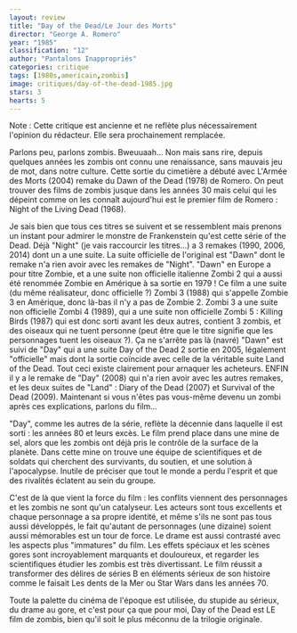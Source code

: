 ```yaml
---
layout: review
title: "Day of the Dead/Le Jour des Morts"
director: "George A. Romero"
year: "1985"
classification: "12"
author: "Pantalons Inappropriés"
categories: critique
tags: [1980s,americain,zombis]
image: critiques/day-of-the-dead-1985.jpg
stars: 3
hearts: 5
---
```


Note&nbsp;: Cette critique est ancienne et ne reflète plus nécessairement l'opinion du rédacteur. Elle sera prochainement remplacée.

Parlons peu, parlons zombis. Bweuuaah... Non mais sans rire, depuis quelques années les zombis ont connu une renaissance, sans mauvais jeu de mot, dans notre culture. Cette sortie du cimetière a débuté avec L'Armée des Morts (2004) remake du Dawn of the Dead (1978) de Romero. On peut trouver des films de zombis jusque dans les années 30 mais celui qui les dépeint comme on les connaît aujourd'hui est le premier film de Romero&nbsp;: Night of the Living Dead (1968).

Je sais bien que tous ces titres se suivent et se ressemblent mais prenons un instant pour admirer le monstre de Frankenstein qu'est cette série of the Dead. Déjà "Night" (je vais raccourcir les titres...) a 3 remakes (1990, 2006, 2014) dont un a une suite. La suite officielle de l'original est "Dawn" dont le remake n'a rien avoir avec les remakes de "Night". "Dawn" en Europe a pour titre Zombie, et a une suite non officielle italienne Zombi 2 qui a aussi été renommée Zombie en Amérique à sa sortie en 1979 ! Ce film a une suite (du même réalisateur, donc officielle ?) Zombi 3 (1988) qui s'appelle Zombie 3 en Amérique, donc là-bas il n'y a pas de Zombie 2. Zombi 3 a une suite non officielle Zombi 4 (1989), qui a une suite non officielle Zombi 5&nbsp;: Killing Birds (1987) qui est donc sorti avant les deux autres, contient 3 zombis, et des oiseaux qui ne tuent personne (peut être que le titre signifie que les personnages tuent les oiseaux ?). Ça ne s'arrête pas là (navré) "Dawn" est suivi de "Day" qui a une suite Day of the Dead 2 sortie en 2005, légalement "officielle" mais dont la sortie coïncide avec celle de la véritable suite Land of the Dead. Tout ceci existe clairement pour arnaquer les acheteurs. ENFIN il y a le remake de "Day" (2008) qui n'a rien avoir avec les autres remakes, et les deux suites de "Land"&nbsp;: Diary of the Dead (2007) et Survival of the Dead (2009). Maintenant si vous n'êtes pas vous-même devenu un zombi après ces explications, parlons du film...

"Day", comme les autres de la série, reflète la décennie dans laquelle il est sorti&nbsp;: les années 80 et leurs excès. Le film prend place dans une mine de sel, alors que les zombis ont déjà pris le contrôle de la surface de la planète. Dans cette mine on trouve une équipe de scientifiques et de soldats qui cherchent des survivants, du soutien, et une solution à l'apocalypse. Inutile de préciser que tout le monde a perdu l'esprit et que des rivalités éclatent au sein du groupe.

C'est de là que vient la force du film&nbsp;: les conflits viennent des personnages et les zombis ne sont qu'un catalyseur. Les acteurs sont tous excellents et chaque personnage a sa propre identité, et même s'ils ne sont pas tous aussi développés, le fait qu'autant de personnages (une dizaine) soient aussi mémorables est un tour de force. Le drame est aussi contrasté avec les aspects plus "immatures" du film. Les effets spéciaux et les scènes gores sont incroyablement marquants et douloureux, et regarder les scientifiques étudier les zombis est très divertissant. Le film réussit a transformer des délires de séries B en éléments sérieux de son histoire comme le faisait Les dents de la Mer ou Star Wars dans les années 70.

Toute la palette du cinéma de l'époque est utilisée, du stupide au sérieux, du drame au gore, et c'est pour ça que pour moi, Day of the Dead est LE film de zombis, bien qu'il soit le plus méconnu de la trilogie originale.
